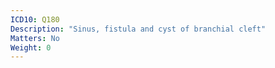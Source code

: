 ```yaml
---
ICD10: Q180
Description: "Sinus, fistula and cyst of branchial cleft"
Matters: No
Weight: 0
---
```

